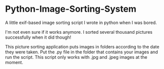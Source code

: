 # Python-Image-Sorting-System
A little exif-based image sorting script I wrote in python when I was bored.

I'm not even sure if it works anymore. I sorted several thousand pictures successfully when it did though!

This picture sorting application puts images in folders according to the date they were taken.
Put the .py file in the folder that contains your images and run the script.
This script only works with .jpg and .jpeg images at the moment.
